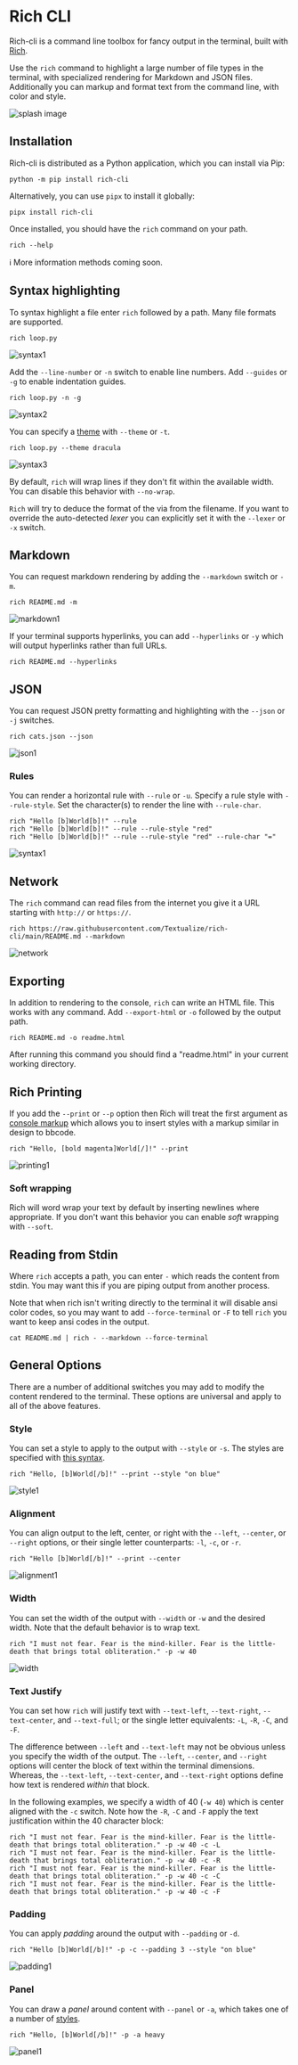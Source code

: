 # Rich CLI

Rich-cli is a command line toolbox for fancy output in the terminal, built with [Rich](https://github.com/Textualize/rich).

Use the `rich` command to highlight a large number of file types in the terminal, with specialized rendering for Markdown and JSON files. Additionally you can markup and format text from the command line, with color and style.

![splash image](./imgs/rich-cli-splash.jpg)

## Installation

Rich-cli is distributed as a Python application, which you can install via Pip:

```
python -m pip install rich-cli
```

Alternatively, you can use `pipx` to install it globally:

```
pipx install rich-cli
```

Once installed, you should have the `rich` command on your path.

```
rich --help
```

ℹ️ More information methods coming soon.

## Syntax highlighting

To syntax highlight a file enter `rich` followed by a path. Many file formats are supported.

```
rich loop.py
```

![syntax1](https://raw.githubusercontent.com/Textualize/rich-cli/main/imgs/syntax1.png)

Add the `--line-number` or `-n` switch to enable line numbers. Add `--guides` or `-g` to enable indentation guides.

```
rich loop.py -n -g
```

![syntax2](https://raw.githubusercontent.com/Textualize/rich-cli/main/imgs/syntax2.png)

You can specify a [theme](https://pygments.org/styles/) with `--theme` or `-t`.

```
rich loop.py --theme dracula
```

![syntax3](https://raw.githubusercontent.com/Textualize/rich-cli/main/imgs/syntax3.png)

By default, `rich` will wrap lines if they don't fit within the available width. You can disable this behavior with `--no-wrap`.

`Rich` will try to deduce the format of the via from the filename. If you want to override the auto-detected _lexer_ you can explicitly set it with the `--lexer` or `-x` switch.

## Markdown

You can request markdown rendering by adding the `--markdown` switch or `-m`.

```
rich README.md -m
```

![markdown1](https://raw.githubusercontent.com/Textualize/rich-cli/main/imgs/markdown1.png)

If your terminal supports hyperlinks, you can add `--hyperlinks` or `-y` which will output hyperlinks rather than full URLs.

```
rich README.md --hyperlinks
```

## JSON

You can request JSON pretty formatting and highlighting with the `--json` or `-j` switches.

```
rich cats.json --json
```

![json1](https://raw.githubusercontent.com/Textualize/rich-cli/main/imgs/json1.png)

### Rules

You can render a horizontal rule with `--rule` or `-u`. Specify a rule style with `--rule-style`. Set the character(s) to render the line with `--rule-char`.

```
rich "Hello [b]World[b]!" --rule
rich "Hello [b]World[b]!" --rule --rule-style "red"
rich "Hello [b]World[b]!" --rule --rule-style "red" --rule-char "="
```

![syntax1](https://raw.githubusercontent.com/Textualize/rich-cli/main/imgs/rules1.png)

## Network

The `rich` command can read files from the internet you give it a URL starting with `http://` or `https://`.

```
rich https://raw.githubusercontent.com/Textualize/rich-cli/main/README.md --markdown
```

![network](https://raw.githubusercontent.com/Textualize/rich-cli/main/imgs/network1.png)

## Exporting

In addition to rendering to the console, `rich` can write an HTML file. This works with any command. Add `--export-html` or `-o` followed by the output path.

```
rich README.md -o readme.html
```

After running this command you should find a "readme.html" in your current working directory.

## Rich Printing

If you add the `--print` or `--p` option then Rich will treat the first argument as [console markup](https://rich.readthedocs.io/en/latest/markup.html) which allows you to insert styles with a markup similar in design to bbcode.

```
rich "Hello, [bold magenta]World[/]!" --print
```

![printing1](https://raw.githubusercontent.com/Textualize/rich-cli/main/imgs/printing1.png)

### Soft wrapping

Rich will word wrap your text by default by inserting newlines where appropriate. If you don't want this behavior you can enable _soft_ wrapping with `--soft`.

## Reading from Stdin

Where `rich` accepts a path, you can enter `-` which reads the content from stdin. You may want this if you are piping output from another process.

Note that when rich isn't writing directly to the terminal it will disable ansi color codes, so you may want to add `--force-terminal` or `-F` to tell `rich` you want to keep ansi codes in the output.

```
cat README.md | rich - --markdown --force-terminal
```

## General Options

There are a number of additional switches you may add to modify the content rendered to the terminal. These options are universal and apply to all of the above features.

### Style

You can set a style to apply to the output with `--style` or `-s`. The styles are specified with [this syntax](https://rich.readthedocs.io/en/latest/style.html).

```
rich "Hello, [b]World[/b]!" --print --style "on blue"
```

![style1](https://raw.githubusercontent.com/Textualize/rich-cli/main/imgs/style1.png)

### Alignment

You can align output to the left, center, or right with the `--left`, `--center`, or `--right` options, or their single letter counterparts: `-l`, `-c`, or `-r`.

```
rich "Hello [b]World[/b]!" --print --center
```

![alignment1](https://raw.githubusercontent.com/Textualize/rich-cli/main/imgs/alignment1.png)

### Width

You can set the width of the output with `--width` or `-w` and the desired width. Note that the default behavior is to wrap text.

```
rich "I must not fear. Fear is the mind-killer. Fear is the little-death that brings total obliteration." -p -w 40
```

![width](https://raw.githubusercontent.com/Textualize/rich-cli/main/imgs/width1.png)

### Text Justify

You can set how `rich` will justify text with `--text-left`, `--text-right`, `--text-center`, and `--text-full`; or the single letter equivalents: `-L`, `-R`, `-C`, and `-F`.

The difference between `--left` and `--text-left` may not be obvious unless you specify the width of the output. The `--left`, `--center`, and `--right` options will center the block of text within the terminal dimensions. Whereas, the `--text-left`, `--text-center`, and `--text-right` options define how text is rendered _within_ that block.

In the following examples, we specify a width of 40 (`-w 40`) which is center aligned with the `-c` switch. Note how the `-R`, `-C` and `-F` apply the text justification within the 40 character block:

```
rich "I must not fear. Fear is the mind-killer. Fear is the little-death that brings total obliteration." -p -w 40 -c -L
rich "I must not fear. Fear is the mind-killer. Fear is the little-death that brings total obliteration." -p -w 40 -c -R
rich "I must not fear. Fear is the mind-killer. Fear is the little-death that brings total obliteration." -p -w 40 -c -C
rich "I must not fear. Fear is the mind-killer. Fear is the little-death that brings total obliteration." -p -w 40 -c -F
```

### Padding

You can apply _padding_ around the output with `--padding` or `-d`.

```
rich "Hello [b]World[/b]!" -p -c --padding 3 --style "on blue"
```

![padding1](https://raw.githubusercontent.com/Textualize/rich-cli/main/imgs/padding1.png)

### Panel

You can draw a _panel_ around content with `--panel` or `-a`, which takes one of a number of [styles](https://rich.readthedocs.io/en/latest/appendix/box.html).

```
rich "Hello, [b]World[/b]!" -p -a heavy
```

![panel1](https://raw.githubusercontent.com/Textualize/rich-cli/main/imgs/panel1.png)
